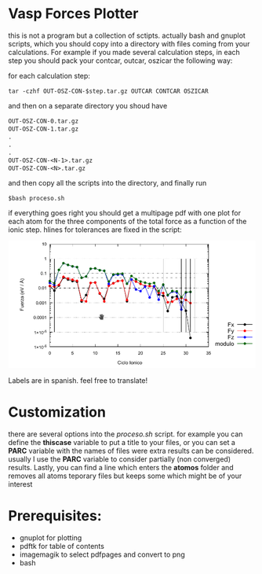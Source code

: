 Vasp Forces Plotter
========================

this is not a program but a collection of sctipts. actually bash and gnuplot scripts, which
you should copy into a directory with files coming from your calculations.
For example if you made several calculation steps, in each step you should pack your
contcar, outcar, oszicar the following way:

for each calculation step:
```{bash}
tar -czhf OUT-OSZ-CON-$step.tar.gz OUTCAR CONTCAR OSZICAR
```

and then on a separate directory you shoud have

```{bash}
OUT-OSZ-CON-0.tar.gz
OUT-OSZ-CON-1.tar.gz
.
.
.
OUT-OSZ-CON-<N-1>.tar.gz
OUT-OSZ-CON-<N>.tar.gz
```
and then copy all the scripts into the directory, and finally run 

```{bash}
$bash proceso.sh
```

if everything goes right you should get a multipage pdf with one plot for each atom for the three components
of the total force as a function of the ionic step. hlines for tolerances are fixed in the script:

![pdf page for an atom](Screenshot_20200711_105957.png)


Labels are in spanish. feel free to translate! 

# Customization

there are several options into the _proceso.sh_ script. for example you can define the 
__thiscase__ variable to put a title to your files, or you can set a __PARC__ variable 
with the names of files were extra results can be considered. usually I use the __PARC__ 
variable to consider partially (non converged) results. Lastly, you can find a line which
enters the __atomos__ folder and removes all atoms teporary files but keeps some which might
be of your interest

# Prerequisites:

- gnuplot for plotting
- pdftk for table of contents
- imagemagik  to select pdfpages and convert to png
- bash

